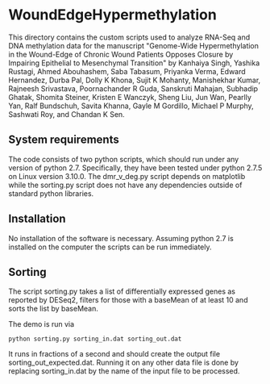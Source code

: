 # WoundEdgeHypermethylation 
This directory contains the custom scripts used to analyze RNA-Seq and DNA methylation data for the manuscript "Genome-Wide Hypermethylation in the Wound-Edge of Chronic Wound Patients Opposes Closure by Impairing Epithelial to Mesenchymal Transition" by Kanhaiya Singh, Yashika Rustagi, Ahmed Abouhashem, Saba Tabasum, Priyanka Verma, Edward Hernandez, Durba Pal, Dolly K Khona, Sujit K Mohanty, Manishekhar Kumar, Rajneesh Srivastava, Poornachander R Guda, Sanskruti Mahajan, Subhadip Ghatak, Shomita Steiner, Kristen E Wanczyk, Sheng Liu, Jun Wan, Pearlly Yan, Ralf Bundschuh, Savita Khanna, Gayle M Gordillo, Michael P Murphy, Sashwati Roy, and Chandan K Sen.

## System requirements

The code consists of two python scripts, which should run under any version of python 2.7. Specifically, they have been tested under python 2.7.5 on Linux version 3.10.0. The dmr_v_deg.py script depends on matplotlib while the sorting.py script does not have any dependencies outside of standard python libraries.

## Installation

No installation of the software is necessary. Assuming python 2.7 is installed on the computer the scripts can be run immediately.

## Sorting

The script sorting.py takes a list of differentially expressed genes as reported by DESeq2, filters for those with a baseMean of at least 10 and sorts the list by baseMean.

The demo is run via

    python sorting.py sorting_in.dat sorting_out.dat

It runs in fractions of a second and should create the output file sorting_out_expected.dat. Running it on any other data file is done by replacing sorting_in.dat by the name of the input file to be processed.

